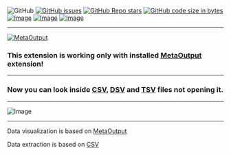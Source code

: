 ![GitHub](https://img.shields.io/github/license/viacheslav-lozinskyi/Preview-CSV)
[![GitHub issues](https://img.shields.io/github/issues/viacheslav-lozinskyi/Preview-CSV)](https://github.com/viacheslav-lozinskyi/Preview-CSV/issues)
[![GitHub Repo stars](https://img.shields.io/github/stars/viacheslav-lozinskyi/Preview-CSV)](https://github.com/viacheslav-lozinskyi/Preview-CSV/stargazers)
[![GitHub code size in bytes](https://img.shields.io/github/languages/code-size/viacheslav-lozinskyi/Preview-CSV)](https://github.com/viacheslav-lozinskyi/Preview-CSV)
[![Image](https://img.shields.io/badge/VS-2022-blueviolet)](https://marketplace.visualstudio.com/items?itemName=ViacheslavLozinskyi.MetaOutput-2022)
[![Image](https://img.shields.io/badge/VS-2019-blueviolet)](https://marketplace.visualstudio.com/items?itemName=ViacheslavLozinskyi.MetaOutput-2019)
[![Image](https://img.shields.io/badge/VS-2017-blueviolet)](https://marketplace.visualstudio.com/items?itemName=ViacheslavLozinskyi.MetaOutput-2019)

---

[![MetaOutput](https://www.metaoutput.net/_functions/watch?utm_source=github.com&utm_medium=referral&utm_campaign=view-on-github&utm_term=2022-02-09&utm_content=Preview-CSV&source=GITHUB&size=128x128&project=Preview-CSV&url=https://github.com/viacheslav-lozinskyi/Preview-CSV)](https://www.metaoutput.net/)

### This extension is working only with installed [MetaOutput](https://www.metaoutput.net/) extension!

---

### Now you can look inside [CSV](https://en.wikipedia.org/wiki/Comma-separated_values), [DSV](https://en.wikipedia.org/wiki/Comma-separated_values) and [TSV](https://en.wikipedia.org/wiki/Comma-separated_values) files not opening it.

---

![Image](https://viacheslav-lozinskyi.github.io/Preview-CSV/resource/video/Presentation1.gif)

---

Data visualization is based on [MetaOutput](https://www.metaoutput.net/)

Data extraction is based on [CSV](https://github.com/stevehansen/csv/)
